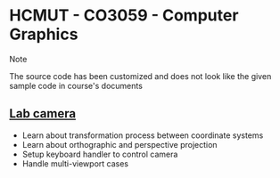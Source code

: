 # HCMUT - CO3059 - Computer Graphics


> [!NOTE]
> The source code has been customized and does not look like the given sample code in course's documents


## [Lab camera](lab-camera)

- Learn about transformation process between coordinate systems
- Learn about orthographic and perspective projection
- Setup keyboard handler to control camera
- Handle multi-viewport cases
